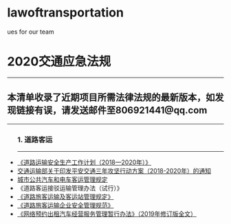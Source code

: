 # lawoftransportation
ues for our team
<h1>2020交通应急法规</h1>
<hr/>
<h2>本清单收录了近期项目所需法律法规的最新版本，如发现链接有误，请发送邮件至806921441@qq.com</h2>
<hr/>
<ul>
<h3>1. 道路客运</h3>
<hr/>
<li><a href="http://www.safehoo.com/Laws/Trade/Traffic/201806/1525566.shtml">《道路运输安全生产工作计划（2018—2020年）》</a></li>
<li><a href="http://www.gov.cn/xinwen/2018-08/05/content_5311895.htm"> 交通运输部关于印发平安交通三年攻坚行动方案（2018-2020年）的通知</a></li>
<li><a href="http://xxgk.mot.gov.cn/jigou/fgs/201703/t20170328_2973515.html"> 城市公共汽车和电车客运管理规定</a></li>
<li><a hred="http://www.gov.cn/gongbao/content/2018/content_5296550.htm">《道路客运接驳运输管理办法（试行）》</a></li>
<li><a href="http://xxgk.mot.gov.cn/jigou/fgs/201604/t20160425_2973438.html">《道路旅客运输及客运站管理规定》</a></li>
<li><a href="http://www.gov.cn/gongbao/content/2018/content_5323097.htm">《道路旅客运输企业安全管理规范》</a></li>
<li><a href="http://www.waizi.org.cn/doc/75806.html">《网络预约出租汽车经营服务管理暂行办法》（2019年修订版全文）</a></li>
<ul/>

